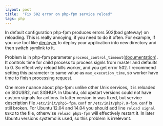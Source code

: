 ```yaml
---
layout: post
title:  "Fix 502 error on php-fpm service reload"
tags: php
---
```


In default configuration php-fpm produces errors 502(bad gateway) on reloading. This is really annoying, if you need to do it often. For example, if you use tool like [deployer](https://deployer.org/) to deploy your application into new directory and then switch symlink to it.

Problem is in php-fpm parameter `process_control_timeout`([documentation](http://php.net/manual/en/install.fpm.configuration.php)). It controls time for child process to process signls from master and defaults to 0. So effectively reload kills worker, and you get error 502. I recommend setting this parameter to same value as `max_execution_time`, so worker have time to finish processing request.

One more nuance about php-fpm: unlike other Unix services, it is reloaded on SIGUSR2, not SIGHUP. In Ubuntu, old upstart versions could not have custom signals for actions. In latter version in was fixed, but service description file `/etc/init/php5-fpm.conf` or `/etc/init/php7.0-fpm.conf` is still broken. For Ubuntu 12.04 and 14.04 you should add line `reload signal USR2` to the file, otherwise `reload php5-fpm` will effectively restart it. In later Ubuntu versions systemd is used, so this problem is irrelevant.
